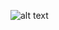 ![alt text](https://github.com/adanilevics/LSTM_Stocks/LSTM_Stocks_out/tsla_2024-02-22-15-48-54.png?raw=true)
